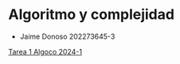 # Algoritmo y complejidad
* Jaime Donoso 202273645-3
  
 [Tarea 1 Algoco 2024-1](https://github.com/Koffy04/Algoco/wiki/Informe)
